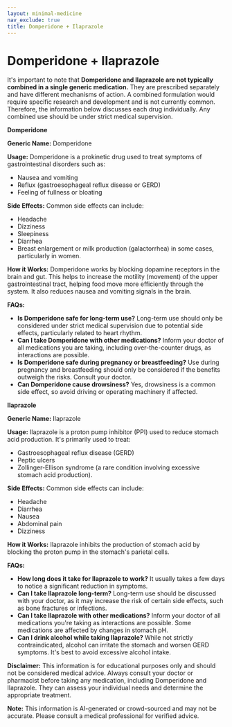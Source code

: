 ```yaml
---
layout: minimal-medicine
nav_exclude: true
title: Domperidone + Ilaprazole
---
```


# Domperidone + Ilaprazole

It's important to note that **Domperidone and Ilaprazole are not typically combined in a single generic medication.**  They are prescribed separately and have different mechanisms of action.  A combined formulation would require specific research and development and is not currently common.  Therefore, the information below discusses each drug individually.  Any combined use should be under strict medical supervision.

**Domperidone**

**Generic Name:** Domperidone

**Usage:** Domperidone is a prokinetic drug used to treat symptoms of gastrointestinal disorders such as:

* Nausea and vomiting
* Reflux (gastroesophageal reflux disease or GERD)
* Feeling of fullness or bloating


**Side Effects:** Common side effects can include:

* Headache
* Dizziness
* Sleepiness
* Diarrhea
* Breast enlargement or milk production (galactorrhea) in some cases, particularly in women.


**How it Works:** Domperidone works by blocking dopamine receptors in the brain and gut. This helps to increase the motility (movement) of the upper gastrointestinal tract, helping food move more efficiently through the system.  It also reduces nausea and vomiting signals in the brain.

**FAQs:**

* **Is Domperidone safe for long-term use?** Long-term use should only be considered under strict medical supervision due to potential side effects, particularly related to heart rhythm.
* **Can I take Domperidone with other medications?**  Inform your doctor of all medications you are taking, including over-the-counter drugs, as interactions are possible.
* **Is Domperidone safe during pregnancy or breastfeeding?**  Use during pregnancy and breastfeeding should only be considered if the benefits outweigh the risks.  Consult your doctor.
* **Can Domperidone cause drowsiness?** Yes, drowsiness is a common side effect, so avoid driving or operating machinery if affected.


**Ilaprazole**

**Generic Name:** Ilaprazole

**Usage:** Ilaprazole is a proton pump inhibitor (PPI) used to reduce stomach acid production. It's primarily used to treat:

* Gastroesophageal reflux disease (GERD)
* Peptic ulcers
* Zollinger-Ellison syndrome (a rare condition involving excessive stomach acid production).

**Side Effects:** Common side effects can include:

* Headache
* Diarrhea
* Nausea
* Abdominal pain
* Dizziness


**How it Works:** Ilaprazole inhibits the production of stomach acid by blocking the proton pump in the stomach's parietal cells.

**FAQs:**

* **How long does it take for Ilaprazole to work?**  It usually takes a few days to notice a significant reduction in symptoms.
* **Can I take Ilaprazole long-term?**  Long-term use should be discussed with your doctor, as it may increase the risk of certain side effects, such as bone fractures or infections.
* **Can I take Ilaprazole with other medications?** Inform your doctor of all medications you're taking as interactions are possible.  Some medications are affected by changes in stomach pH.
* **Can I drink alcohol while taking Ilaprazole?** While not strictly contraindicated, alcohol can irritate the stomach and worsen GERD symptoms.  It's best to avoid excessive alcohol intake.



**Disclaimer:** This information is for educational purposes only and should not be considered medical advice.  Always consult your doctor or pharmacist before taking any medication, including Domperidone and Ilaprazole. They can assess your individual needs and determine the appropriate treatment.


**Note:** This information is AI-generated or crowd-sourced and may not be accurate. Please consult a medical professional for verified advice.